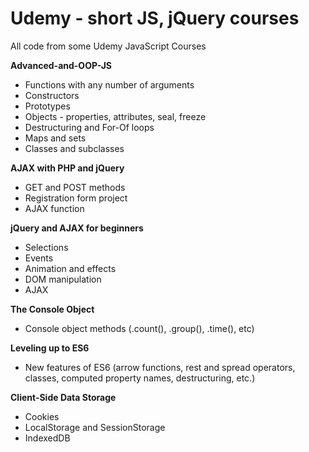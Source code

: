 # Udemy - short JS, jQuery courses 
All code from some Udemy JavaScript Courses

**Advanced-and-OOP-JS**
- Functions with any number of arguments
- Constructors
- Prototypes
- Objects - properties, attributes, seal, freeze
- Destructuring and For-Of loops
- Maps and sets
- Classes and subclasses

**AJAX with PHP and jQuery**
- GET and POST methods
- Registration form project
- AJAX function

**jQuery and AJAX for beginners**
- Selections
- Events
- Animation and effects
- DOM manipulation
- AJAX

**The Console Object**
- Console object methods \(\.count\(\), \.group\(\), \.time\(\), etc\)

**Leveling up to ES6**
- New features of ES6 \(arrow functions, rest and spread operators, classes, computed property names, destructuring, etc.\)

**Client-Side Data Storage**
- Cookies
- LocalStorage and SessionStorage
- IndexedDB
